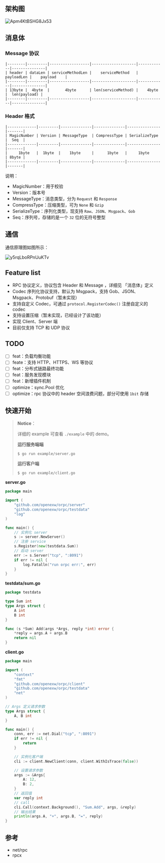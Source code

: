## 架构图

![Apm4KtBSHG8Jx53](https://i.loli.net/2021/10/22/Apm4KtBSHG8Jx53.png)

## 消息体

### Message 协议

```
|--------|---------|------------------|--------------------|------------|---------------|
| header | dataLen | serviceMethodLen |    serviceMethod   | payloadLen |    payload    |
|--------|---------|------------------|--------------------|------------|---------------|
| 13byte |  4byte  |       4byte      | len(serviceMethod) |    4byte   |  len(payload) |
|--------|---------|------------------|--------------------|------------|---------------|
```

### Header 格式

```
|-------------|---------|--------------|--------------|---------------|-------|
| MagicNumber | Version | MessageType  | CompressType | SerializeType |  Seq  |
|-------------|---------|--------------|--------------|---------------|-------|
|     1byte   |  1byte  |    1byte     |      1byte   |     1byte     | 8byte |
|-------------|---------|--------------|--------------|---------------|-------|
```

说明：

- MagicNumber：用于校验
- Version：版本号
- MessageType：消息类型，分为 `Request` 和 `Response`
- CompressType：压缩类型，可为 `None` 和 `Gzip`
- SerializeType：序列化类型，现支持 `Raw`、`JSON`、`Msgpack`、`Gob`
- Seq：序列号，存储的是一个 `32` 位的无符号整型

## 通信

通信原理图如图所示：

![y5rqLboRPnUuKTv](https://i.loli.net/2021/10/28/y5rqLboRPnUuKTv.png)

## Feature list

- RPC 协议定义，协议包含 Header 和 Message ，详细见 「消息体」定义
- Codec 序列化协议支持，默认为 Msgpack，支持 Gob、JSON、Msgpack、Protobuf（暂未实现）
- 支持自定义 Codec，可通过 `protocol.RegisterCodec()` 注册自定义的 codec
- 支持设置压缩（暂未实现，已经设计了该功能）
- 实现 Client、Server 端
- 目前仅支持 TCP 和 UDP 协议

## TODO

- [ ] feat：负载均衡功能
- [ ] feate：支持 HTTP、HTTPS、WS 等协议
- [ ] feat：分布式链路最终功能
- [ ] feat：服务发现模块
- [ ] feat：新增插件机制
- [ ] optimize：sync.Pool 优化
- [ ] optimize：rpc 协议中的 header 空间浪费问题，部分可使用 `1bit` 存储

## 快速开始

> **Notice**：
>
> 详细的 example 可查看 `./example` 中的 demo。
>
> **运行服务端端**
>
> ```shel
> $ go run example/server.go
> ```
>
> **运行客户端**
>
> ```shell
> $ go run example/client.go
> ```

**server.go**

```go
package main

import (
	"github.com/openexw/orpc/server"
	"github.com/openexw/orpc/testdata"
	"log"
)

func main() {
	// 实例化 server
	s := server.NewServer()
	// 注册 service
	s.Register(new(testdata.Sum))
	// 启动 server
	err := s.Server("tcp", ":8091")
	if err != nil {
		log.Fatalln("run orpc err:", err)
	}
}
```

**testdata/sum.go**

```go
package testdata

type Sum int
type Args struct {
	A int
	B int
}

func (s *Sum) Add(args *Args, reply *int) error {
	*reply = args.A + args.B
	return nil
}
```

**client.go**

```go
package main

import (
	"context"
	"fmt"
	"github.com/openexw/orpc/client"
	"github.com/openexw/orpc/testdata"
	"net"
)

// Args 定义请求参数
type Args struct {
	A, B int
}

func main() {
	conn, err := net.Dial("tcp", ":8091")
	if err != nil {
		return
	}

	// 实例化客户端
	cli := client.NewClient(conn, client.WithIsTrace(false))

	// 设置请求参数
	args := &Args{
		A: 12,
		B: 2,
	}
	// 返回值
	var reply int
	// call
	cli.Call(context.Background(), "Sum.Add", args, &reply)
	// 输出结果
	println(args.A, "+", args.B, "=", reply)
}
```

## 参考

- net/rpc
- rpcx
